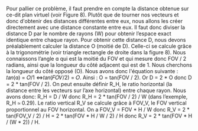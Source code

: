 
Pour pallier ce problème, il faut prendre en compte la distance obtenue sur ce-dit plan virtuel (voir Figure 8).
Plutôt que de tourner nos vecteurs et donc d'obtenir des distances différentes entre eux, nous allons les créer directement avec une distance constante entre eux.
Il faut donc diviser la distance D par le nombre de rayons (W) pour obtenir l’espace exact identique entre chaque rayon.
Pour obtenir cette distance D, nous devons préalablement calculer la distance O (moitié de D).
Celle-ci se calcule grâce à la trigonométrie (voir triangle rectangle de droite dans la figure 8).
Nous connaissons l’angle ɑ qui est la moitié du FOV et qui mesure donc FOV / 2 radians, ainsi que la longueur du côté adjacent qui est de 1.
Nous cherchons la longueur du côté opposé (O).
Nous avons donc l'équation suivante :
𝑡𝑎𝑛(ɑ) = 𝑂/1 ⇔𝑡𝑎𝑛(𝐹𝑂𝑉/2) = 𝑂. Ainsi : O = tan(FOV / 2). Or D = 2 * O
donc D = 2 * tan(FOV / 2).
On peut ensuite définir R_H, le ratio horizontal (la distance entre les vecteurs sur l’axe horizontal) entre chaque rayon.
Nous avons donc: R_H = D / W donc R_H = 2 * tan(FOV / 2) / W (dans l’exemple, R_H ≃ 0.29).
Le ratio vertical R_V se calcule grâce à FOV_V, le FOV vertical proportionnel au FOV horizontal. On a FOV_V = FOV * H / W donc
R_V = 2 * tan(FOV_V / 2) / H = 2 * tan(FOV * H / W / 2) / H
donc R_V = 2 * tan(FOV * H / (W * 2)) / H.



